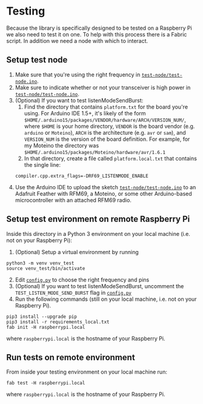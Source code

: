 # Testing
Because the library is specifically designed to be tested on a Raspberry Pi we also need to test it on one. To help with this process there is a Fabric script. In addition we need a node with which to interact.


## Setup test node
1. Make sure that you're using the right frequency in [```test-node/test-node.ino```](test-node/test-node.ino).
2. Make sure to indicate whether or not your transceiver is high power in [```test-node/test-node.ino```](test-node/test-node.ino).
3. (Optional) If you want to test listenModeSendBurst:
    1. Find the directory that contains ```platform.txt``` for the board you're using. For Arduino IDE 1.5+, it's likely of the form ```$HOME/.arduino15/packages/VENDOR/hardware/ARCH/VERSION_NUM/```, where ```$HOME``` is your home directory, ```VENDOR``` is the board vendor (e.g. ```arduino``` or ```Moteino```), ```ARCH``` is the architecture (e.g. ```avr``` or ```sam```), and ```VERSION_NUM``` is the version of the board definition. For example, for my Moteino the directory was ```$HOME/.arduino15/packages/Moteino/hardware/avr/1.6.1```
    2. In that directory, create a file called ```platform.local.txt``` that contains the single line:
    ```
    compiler.cpp.extra_flags=-DRF69_LISTENMODE_ENABLE
    ```
4. Use the Arduino IDE to upload the sketch [```test-node/test-node.ino```](test-node/test-node.ino) to an Adafruit Feather with RFM69, a Moteino, or some other Arduino-based microcontroller with an attached RFM69 radio.

## Setup test environment on remote Raspberry Pi
Inside this directory in a Python 3 environment on your local machine (i.e. not on your Raspberry Pi):
1. (Optional) Setup a virtual environment by running
```
python3 -m venv venv_test
source venv_test/bin/activate
```
2. Edit [```config.py```](config.py) to choose the right frequency and pins
3. (Optional) If you want to test listenModeSendBurst, uncomment the ```TEST_LISTEN_MODE_SEND_BURST``` flag in [```config.py```](config.py)
4. Run the following commands (still on your local machine, i.e. not on your Raspberry Pi).
```
pip3 install --upgrade pip
pip3 install -r requirements_local.txt
fab init -H raspberrypi.local 
```
where ```raspberrypi.local``` is the hostname of your Raspberry Pi.

## Run tests on remote environment
From inside your testing environment on your local machine run:
```
fab test -H raspberrypi.local 
```
where ```raspberrypi.local``` is the hostname of your Raspberry Pi.
